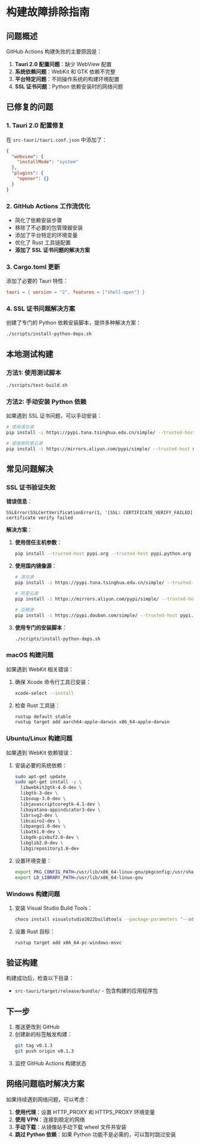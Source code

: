 # 构建故障排除指南

## 问题概述

GitHub Actions 构建失败的主要原因是：

1. **Tauri 2.0 配置问题**：缺少 WebView 配置
2. **系统依赖问题**：WebKit 和 GTK 依赖不完整
3. **平台特定问题**：不同操作系统的构建环境配置
4. **SSL 证书问题**：Python 依赖安装时的网络问题

## 已修复的问题

### 1. Tauri 2.0 配置修复

在 `src-tauri/tauri.conf.json` 中添加了：

```json
{
  "webview": {
    "installMode": "system"
  },
  "plugins": {
    "opener": {}
  }
}
```

### 2. GitHub Actions 工作流优化

- 简化了依赖安装步骤
- 移除了不必要的包管理器安装
- 添加了平台特定的环境变量
- 优化了 Rust 工具链配置
- **添加了 SSL 证书问题的解决方案**

### 3. Cargo.toml 更新

添加了必要的 Tauri 特性：

```toml
tauri = { version = "2", features = ["shell-open"] }
```

### 4. SSL 证书问题解决方案

创建了专门的 Python 依赖安装脚本，提供多种解决方案：

```bash
./scripts/install-python-deps.sh
```

## 本地测试构建

### 方法1: 使用测试脚本
```bash
./scripts/test-build.sh
```

### 方法2: 手动安装 Python 依赖
如果遇到 SSL 证书问题，可以手动安装：

```bash
# 使用清华源
pip install -i https://pypi.tuna.tsinghua.edu.cn/simple/ --trusted-host pypi.tuna.tsinghua.edu.cn openai-whisper torch

# 或使用阿里云源
pip install -i https://mirrors.aliyun.com/pypi/simple/ --trusted-host mirrors.aliyun.com openai-whisper torch
```

## 常见问题解决

### SSL 证书验证失败

**错误信息**：
```
SSLError(SSLCertVerificationError(1, '[SSL: CERTIFICATE_VERIFY_FAILED] certificate verify failed
```

**解决方案**：

1. **使用信任主机参数**：
   ```bash
   pip install --trusted-host pypi.org --trusted-host pypi.python.org --trusted-host files.pythonhosted.org openai-whisper torch
   ```

2. **使用国内镜像源**：
   ```bash
   # 清华源
   pip install -i https://pypi.tuna.tsinghua.edu.cn/simple/ --trusted-host pypi.tuna.tsinghua.edu.cn openai-whisper torch
   
   # 阿里云源
   pip install -i https://mirrors.aliyun.com/pypi/simple/ --trusted-host mirrors.aliyun.com openai-whisper torch
   
   # 豆瓣源
   pip install -i https://pypi.douban.com/simple/ --trusted-host pypi.douban.com openai-whisper torch
   ```

3. **使用专门的安装脚本**：
   ```bash
   ./scripts/install-python-deps.sh
   ```

### macOS 构建问题

如果遇到 WebKit 相关错误：

1. 确保 Xcode 命令行工具已安装：
   ```bash
   xcode-select --install
   ```

2. 检查 Rust 工具链：
   ```bash
   rustup default stable
   rustup target add aarch64-apple-darwin x86_64-apple-darwin
   ```

### Ubuntu/Linux 构建问题

如果遇到 WebKit 依赖错误：

1. 安装必要的系统依赖：
   ```bash
   sudo apt-get update
   sudo apt-get install -y \
     libwebkit2gtk-4.0-dev \
     libgtk-3-dev \
     libsoup-3.0-dev \
     libjavascriptcoregtk-4.1-dev \
     libayatana-appindicator3-dev \
     librsvg2-dev \
     libcairo2-dev \
     libpango1.0-dev \
     libatk1.0-dev \
     libgdk-pixbuf2.0-dev \
     libglib2.0-dev \
     libgirepository1.0-dev
   ```

2. 设置环境变量：
   ```bash
   export PKG_CONFIG_PATH=/usr/lib/x86_64-linux-gnu/pkgconfig:/usr/share/pkgconfig
   export LD_LIBRARY_PATH=/usr/lib/x86_64-linux-gnu
   ```

### Windows 构建问题

1. 安装 Visual Studio Build Tools：
   ```bash
   choco install visualstudio2022buildtools --package-parameters "--add Microsoft.VisualStudio.Workload.VCTools --includeRecommended"
   ```

2. 设置 Rust 目标：
   ```bash
   rustup target add x86_64-pc-windows-msvc
   ```

## 验证构建

构建成功后，检查以下目录：

- `src-tauri/target/release/bundle/` - 包含构建的应用程序包

## 下一步

1. 推送更改到 GitHub
2. 创建新的标签触发构建：
   ```bash
   git tag v0.1.3
   git push origin v0.1.3
   ```
3. 监控 GitHub Actions 构建状态

## 网络问题临时解决方案

如果持续遇到网络问题，可以考虑：

1. **使用代理**：设置 HTTP_PROXY 和 HTTPS_PROXY 环境变量
2. **使用 VPN**：连接到稳定的网络
3. **手动下载**：从镜像站手动下载 wheel 文件并安装
4. **跳过 Python 依赖**：如果 Python 功能不是必需的，可以暂时跳过安装 